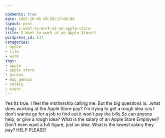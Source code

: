 ```yaml
---

comments: true
date: 2007-10-05 06:29:17+00:00
layout: post
slug: i-want-to-work-at-an-apple-store
title: I Want to work at an Apple Store!!
wordpress_id: 137
categories:
- apple
- life
- work
tags:
- apple
- apple store
- genius
- mac genius
- salary
- wages
---
```


Yes its true. I feel the mothership calling me. But the big questions is...what does working at the Apple Store pay? I'm trying to get a rough idea cos I don't wanna go for a job to find out it won't pay the bills.So can anyone help, or give a rough idea? What is the salary of an Apple Store Employee? Don't even want a full figure, just an idea. What is the lowest salary they pay? HELP PLEASE!
